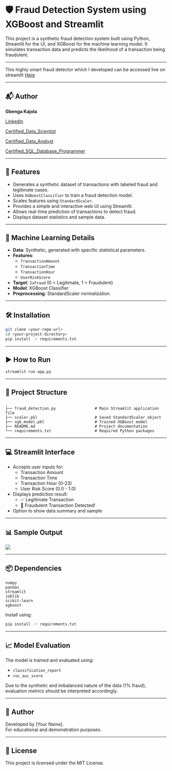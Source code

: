 
# 🛡️ Fraud Detection System using XGBoost and Streamlit

This project is a synthetic fraud detection system built using Python, Streamlit for the UI, and XGBoost for the machine learning model. It simulates transaction data and predicts the likelihood of a transaction being fraudulent.

---

This highly smart fraud detector which I developed can be accessed live on streamlit [Here](https://smart-fraud-detector.streamlit.app/)

---

## 📬 Author

**Gbenga Kajola**

[LinkedIn](https://www.linkedin.com/in/kajolagbenga)

[Certified_Data_Scientist](https://www.datacamp.com/certificate/DSA0012312825030)

[Certified_Data_Analyst](https://www.datacamp.com/certificate/DAA0018583322187)

[Certified_SQL_Database_Programmer](https://www.datacamp.com/certificate/SQA0019722049554)

---


## 🚀 Features

- Generates a synthetic dataset of transactions with labeled fraud and legitimate cases.
- Uses `XGBoostClassifier` to train a fraud detection model.
- Scales features using `StandardScaler`.
- Provides a simple and interactive web UI using Streamlit.
- Allows real-time prediction of transactions to detect fraud.
- Displays dataset statistics and sample data.

---

## 🧠 Machine Learning Details

- **Data**: Synthetic, generated with specific statistical parameters.
- **Features**:
  - `TransactionAmount`
  - `TransactionTime`
  - `TransactionHour`
  - `UserRiskScore`
- **Target**: `IsFraud` (0 = Legitimate, 1 = Fraudulent)
- **Model**: XGBoost Classifier
- **Preprocessing**: StandardScaler normalization

---

## 🛠️ Installation

```bash
git clone <your-repo-url>
cd <your-project-directory>
pip install -r requirements.txt
```

---

## ▶️ How to Run

```bash
streamlit run app.py
```

---

## 📂 Project Structure

```
.
├── fraud_detection.py                 # Main Streamlit application file
├── scaler.pkl                         # Saved StandardScaler object
├── xgb_model.pkl                      # Trained XGBoost model
├── README.md                          # Project documentation
└── requirements.txt                   # Required Python packages
```

---

## 💻 Streamlit Interface

- Accepts user inputs for:
  - Transaction Amount
  - Transaction Time
  - Transaction Hour (0-23)
  - User Risk Score (0.0 - 1.0)
- Displays prediction result:
  - ✅ Legitimate Transaction
  - 🛑 Fraudulent Transaction Detected!
- Option to show data summary and sample

---

## 📊 Sample Output

![](https://via.placeholder.com/800x400.png?text=Streamlit+App+Demo)

---

## 📦 Dependencies

```
numpy
pandas
streamlit
joblib
scikit-learn
xgboost
```

Install using:

```bash
pip install -r requirements.txt
```

---

## 📈 Model Evaluation

The model is trained and evaluated using:
- `classification_report`
- `roc_auc_score`

Due to the synthetic and imbalanced nature of the data (1% fraud), evaluation metrics should be interpreted accordingly.

---

## 🤖 Author

Developed by [Your Name].  
For educational and demonstration purposes.

---

## 📄 License

This project is licensed under the MIT License.
